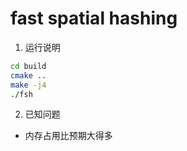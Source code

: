 # fast spatial hashing

1. 运行说明

```bash
cd build
cmake ..
make -j4
./fsh
```

2. 已知问题

+ 内存占用比预期大得多
